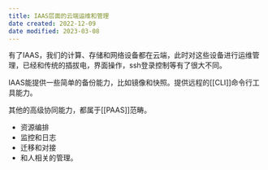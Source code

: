 ```yaml
---
title: IAAS层面的云端运维和管理
date created: 2022-12-09
date modified: 2023-03-08
---
```


有了IAAS，我们的计算、存储和网络设备都在云端，此时对这些设备进行运维管理，已经和传统的插拔电，界面操作，ssh登录控制等有了很大不同。

IAAS能提供一些简单的备份能力，比如镜像和快照。提供远程的[[CLI]]命令行工具能力。

其他的高级协同能力，都属于[[PAAS]]范畴。

- 资源编排
- 监控和日志
- 迁移和对接
- 和人相关的管理。
